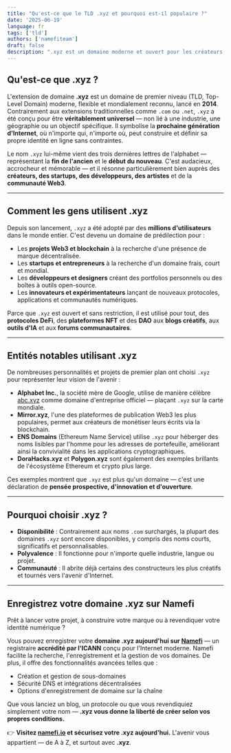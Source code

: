 ```yaml
---
title: "Qu'est-ce que le TLD .xyz et pourquoi est-il populaire ?"
date: '2025-06-19'
language: fr
tags: ['tld']
authors: ['namefiteam']
draft: false
description: ".xyz est un domaine moderne et ouvert pour les créateurs, les startups et le Web3. Rejoignez des innovateurs comme abc.xyz — enregistrez votre .xyz maintenant sur Namefi.io."
---
```


## **Qu'est-ce que .xyz ?**

L'extension de domaine **.xyz** est un domaine de premier niveau (TLD, Top-Level Domain) moderne, flexible et mondialement reconnu, lancé en **2014**. Contrairement aux extensions traditionnelles comme `.com` ou `.net`, `.xyz` a été conçu pour être **véritablement universel** — non lié à une industrie, une géographie ou un objectif spécifique. Il symbolise la **prochaine génération d'Internet**, où n'importe qui, n'importe où, peut construire et définir sa propre identité en ligne sans contraintes.

Le nom `.xyz` lui-même vient des trois dernières lettres de l'alphabet — représentant la **fin de l'ancien** et le **début du nouveau**. C'est audacieux, accrocheur et mémorable — et il résonne particulièrement bien auprès des **créateurs, des startups, des développeurs, des artistes** et de la **communauté Web3**.

---

## **Comment les gens utilisent .xyz**

Depuis son lancement, `.xyz` a été adopté par des **millions d'utilisateurs** dans le monde entier. C'est devenu un domaine de prédilection pour :

*   Les **projets Web3 et blockchain** à la recherche d'une présence de marque décentralisée.
*   Les **startups et entrepreneurs** à la recherche d'un domaine frais, court et mondial.
*   Les **développeurs et designers** créant des portfolios personnels ou des boîtes à outils open-source.
*   Les **innovateurs et expérimentateurs** lançant de nouveaux protocoles, applications et communautés numériques.

Parce que `.xyz` est ouvert et sans restriction, il est utilisé pour tout, des **protocoles DeFi**, des **plateformes NFT** et des **DAO** aux **blogs créatifs**, aux **outils d'IA** et aux **forums communautaires**.

---

## **Entités notables utilisant .xyz**

De nombreuses personnalités et projets de premier plan ont choisi `.xyz` pour représenter leur vision de l'avenir :

*   **Alphabet Inc.**, la société mère de Google, utilise de manière célèbre [abc.xyz](https://abc.xyz) comme domaine d'entreprise officiel — plaçant `.xyz` sur la carte mondiale.
*   **Mirror.xyz**, l'une des plateformes de publication Web3 les plus populaires, permet aux créateurs de monétiser leurs écrits via la blockchain.
*   **ENS Domains** (Ethereum Name Service) utilise `.xyz` pour héberger des noms lisibles par l'homme pour les adresses de portefeuille, améliorant ainsi la convivialité dans les applications cryptographiques.
*   **DoraHacks.xyz** et **Polygon.xyz** sont également des exemples brillants de l'écosystème Ethereum et crypto plus large.

Ces exemples montrent que `.xyz` est plus qu'un domaine — c'est une déclaration de **pensée prospective, d'innovation et d'ouverture**.

---

## **Pourquoi choisir .xyz ?**

*   **Disponibilité** : Contrairement aux noms `.com` surchargés, la plupart des domaines `.xyz` sont encore disponibles, y compris des noms courts, significatifs et personnalisables.
*   **Polyvalence** : Il fonctionne pour n'importe quelle industrie, langue ou projet.
*   **Communauté** : Il abrite déjà certains des constructeurs les plus créatifs et tournés vers l'avenir d'Internet.

---

## **Enregistrez votre domaine .xyz sur Namefi**

Prêt à lancer votre projet, à construire votre marque ou à revendiquer votre identité numérique ?

Vous pouvez enregistrer votre **domaine .xyz aujourd'hui sur [Namefi](https://namefi.io)** — un registraire **accrédité par l'ICANN** conçu pour l'Internet moderne. Namefi facilite la recherche, l'enregistrement et la gestion de vos domaines. De plus, il offre des fonctionnalités avancées telles que :

*   Création et gestion de sous-domaines
*   Sécurité DNS et intégrations décentralisées
*   Options d'enregistrement de domaine sur la chaîne

Que vous lanciez un blog, un protocole ou que vous revendiquiez simplement votre nom — **.xyz vous donne la liberté de créer selon vos propres conditions.**

👉 **Visitez [namefi.io](https://namefi.io) et sécurisez votre .xyz aujourd'hui.**
L'avenir vous appartient — de A à Z, et surtout avec **.xyz**. 